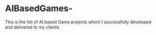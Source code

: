 # AIBasedGames-
This is the list of AI based Game projects which I successfully developed and delivered to my clients.
